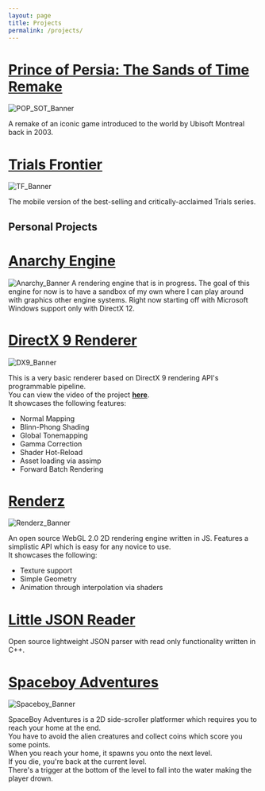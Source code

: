 ```yaml
---
layout: page
title: Projects
permalink: /projects/
---
```


# [Prince of Persia: The Sands of Time Remake]
![POP_SOT_Banner](../resources/project_images/POP_SOT.jpg)

A remake of an iconic game introduced to the world by Ubisoft Montreal back in 2003.

# [Trials Frontier]
![TF_Banner](../resources/project_images/TrialsFrontier.jpg)

The mobile version of the best-selling and critically-acclaimed Trials series.

## Personal Projects
# [Anarchy Engine]
![Anarchy_Banner](../resources/project_images/CurrentAnarchyStatus.png.png)
A rendering engine that is in progress. The goal of this engine for now is to have a sandbox of my own where I can play around with graphics other engine systems. Right now starting off with Microsoft Windows support only with DirectX 12.

# [DirectX 9 Renderer]
![DX9_Banner](../resources/project_images/DX9_Renderer.png)

This is a very basic renderer based on DirectX 9 rendering API's programmable pipeline.  
You can view the video of the project [**here**].  
It showcases the following features:
- Normal Mapping
- Blinn-Phong Shading
- Global Tonemapping
- Gamma Correction
- Shader Hot-Reload
- Asset loading via assimp
- Forward Batch Rendering

# [Renderz]
![Renderz_Banner](../resources/project_images/Renderz.png)

An open source WebGL 2.0 2D rendering engine written in JS. Features a simplistic API which is easy for any novice to use.  
It showcases the following:
- Texture support
- Simple Geometry
- Animation through interpolation via shaders

# [Little JSON Reader]
Open source lightweight JSON parser with read only functionality written in C++.

# [Spaceboy Adventures]
![Spaceboy_Banner](../resources/project_images/spaceboy.png)

SpaceBoy Adventures is a 2D side-scroller platformer which requires you to reach your home at the end.  
You have to avoid the alien creatures and collect coins which score you some points.  
When you reach your home, it spawns you onto the next level.  
If you die, you're back at the current level.  
There's a trigger at the bottom of the level to fall into the water making the player drown.


[Prince of Persia: The Sands of Time Remake]: https://www.ubisoft.com/en-us/game/prince-of-persia/sands-of-time-remake
[Trials Frontier]: https://www.ubisoft.com/en-us/game/trials-frontier/
[Anarchy Engine]: https://github.com/codenameone-akshat/anarchyengine/
[DirectX 9 Renderer]: https://github.com/codenameone-akshat/D3D9_Renderer/
[Renderz]: https://github.com/codenameone-akshat/Renderz/
[Little JSON Reader]: https://github.com/codenameone-akshat/LittleJsonReader/
[Spaceboy Adventures]: https://github.com/codenameone-akshat/SpaceBoy-Adventures/
[**here**]: https://drive.google.com/file/d/1JGaVfsEu-H6cXR4YkuKRZfWWDbGawHqu/view?usp=sharing
